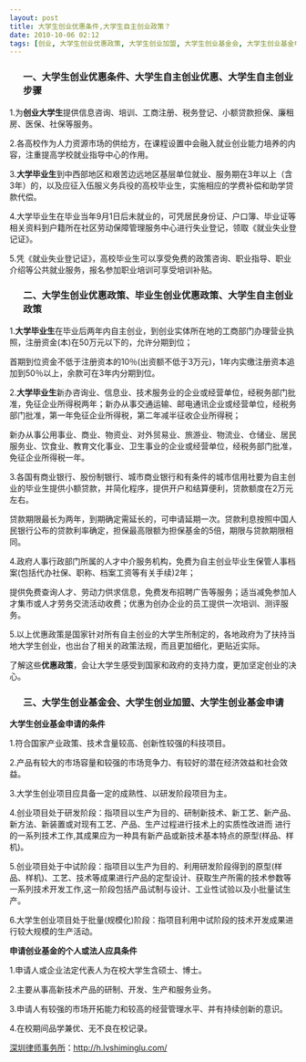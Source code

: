 ```yaml
---
layout: post
title: 大学生创业优惠条件,大学生自主创业政策？
date: 2010-10-06 02:12
tags: [创业, 大学生创业优惠政策, 大学生创业加盟, 大学生创业基金会, 大学生创业基金申请, 大学生自主创业优惠, 大学生自主创业步骤, 毕业生创业优惠政策, 深圳法律顾问律师]
---
```

<ol>
<h3>一、大学生创业优惠条件、大学生自主创业优惠、大学生自主创业步骤</h3>
</ol>
1.为<strong>创业大学生</strong>提供信息咨询、培训、工商注册、税务登记、小额贷款担保、廉租房、医保、社保等服务。

2.各高校作为人力资源市场的供给方，在课程设置中会融入就业创业能力培养的内容，注重提高学校就业指导中心的作用。

3.<strong>大学毕业生</strong>到中西部地区和艰苦边远地区基层单位就业、服务期在3年以上（含3年）的，以及应征入伍服义务兵役的高校毕业生，实施相应的学费补偿和助学贷款代偿。

4.大学毕业生在毕业当年9月1日后未就业的，可凭居民身份证、户口簿、毕业证等相关资料到户籍所在社区劳动保障管理服务中心进行失业登记，领取《就业失业登记证》。

5.凭《就业失业登记证》，高校毕业生可以享受免费的政策咨询、职业指导、职业介绍等公共就业服务，报名参加职业培训可享受培训补贴。
<ol>
<h3>二、大学生创业优惠政策、毕业生创业优惠政策、大学生自主创业政策</h3>
</ol>
1.<strong>大学毕业生</strong>在毕业后两年内自主创业，到创业实体所在地的工商部门办理营业执照，注册资金(本)在50万元以下的，允许分期到位；

首期到位资金不低于注册资本的10％(出资额不低于3万元)，1年内实缴注册资本追加到50％以上，余款可在3年内分期到位。

2.<strong>大学毕业生</strong>新办咨询业、信息业、技术服务业的企业或经营单位，经税务部门批准，免征企业所得税两年；新办从事交通运输、邮电通讯企业或经营单位，经税务部门批准，第一年免征企业所得税，第二年减半征收企业所得税；

新办从事公用事业、商业、物资业、对外贸易业、旅游业、物流业、仓储业、居民服务业、饮食业、教育文化事业、卫生事业的企业或经营单位，经税务部门批准，免征企业所得税一年。

3.各国有商业银行、股份制银行、城市商业银行和有条件的城市信用社要为自主创业的毕业生提供小额贷款，并简化程序，提供开户和结算便利，贷款额度在2万元左右。

贷款期限最长为两年，到期确定需延长的，可申请延期一次。贷款利息按照中国人民银行公布的贷款利率确定，担保最高限额为担保基金的5倍，期限与贷款期限相同。

4.政府人事行政部门所属的人才中介服务机构，免费为自主创业毕业生保管人事档案(包括代办社保、职称、档案工资等有关手续)2年；

提供免费查询人才、劳动力供求信息，免费发布招聘广告等服务；适当减免参加人才集市或人才劳务交流活动收费；优惠为创办企业的员工提供一次培训、测评服务。

5.以上优惠政策是国家针对所有自主创业的大学生所制定的，各地政府为了扶持当地大学生创业，也出台了相关的政策法规，而且更加细化，更贴近实际。

了解这些<strong>优惠政策</strong>，会让大学生感受到国家和政府的支持力度，更加坚定创业的决心。
<ol>
<h3>三、大学生创业基金会、大学生创业加盟、大学生创业基金申请</h3>
</ol>
<strong>大学生创业基金申请的条件</strong>

1.符合国家产业政策、技术含量较高、创新性较强的科技项目。

2.产品有较大的市场容量和较强的市场竞争力、有较好的潜在经济效益和社会效益。

3.大学生创业项目应具备一定的成熟性、以研发阶段项目为主。

4.创业项目处于研发阶段：指项目以生产为目的、研制新技术、新工艺、新产品、新方法、新装置或对现有工艺、产品、生产过程进行技术上的实质性改进而 进行的一系列技术工作,其成果应为一种具有新产品或新技术基本特点的原型(样品、样机)。

5.创业项目处于中试阶段：指项目以生产为目的、利用研发阶段得到的原型(样品、样机)、工艺、技术等成果进行产品的定型设计、获取生产所需的技术参数等一系列技术开发工作,这一阶段包括产品试制与设计、工业性试验以及小批量试生产。

6.大学生创业项目处于批量(规模化)阶段：指项目利用中试阶段的技术开发成果进行较大规模的生产活动。

<strong>申请创业基金的个人或法人应具条件</strong>

1.申请人或企业法定代表人为在校大学生含硕士、博士。

2.主要从事高新技术产品的研制、开发、生产和服务业务。

3.申请人有较强的市场开拓能力和较高的经营管理水平、并有持续创新的意识。

4.在校期间品学兼优、无不良在校记录。

<a href="http://h.lvshiminglu.com/">深圳律师事务所</a>：<a href="http://h.lvshiminglu.com/">http://h.lvshiminglu.com/</a>

